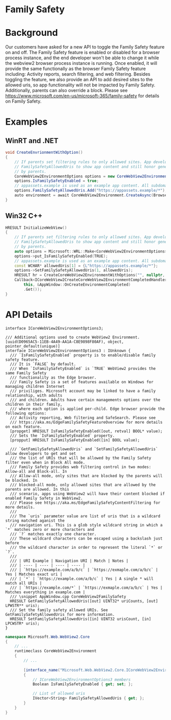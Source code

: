Family Safety
===

# Background
Our customers have asked for a new API to toggle the Family Safety feature on and off. The Family 
Safety feature is enabled or disabled for a browser process instance, and the end developer 
won't be able to change it while the webview2 browser process instance is running. Once enabled, 
it will provide the same functionally as the browser Family Safety feature including: Activity 
reports, search filtering, and web filtering. Besides toggling the feature, we also provide an 
API to add desired sites to the allowed uris, so app functionality will not be impacted by 
Family Safety. Additionally, parents can also override a block.
Please see https://www.microsoft.com/en-us/microsoft-365/family-safety for details on Family Safety. 

# Examples
## WinRT and .NET   
```c#
void CreateEnvrionmentWithOption()
{
    // If parents set filtering rules to only allowed sites. App developers can use
    // FamilySafetyAllowedUris to show app content and still honor general filter settings set
    // by parents.
    CoreWebView2EnvironmentOptions options = new CoreWebView2EnvironmentOptions();
    options.IsFamilySafetyEnabled = true;
    // appassets.example is used as an example app content. All subdomain are added to the allow list
    options.FamilySafetyAllowedUris.Add("https://appassets.example/*");
    auto environment = await CoreWebView2Environment.CreateAsync(BrowserExecutableFolder, UserDataFolder, options);
}
```
## Win32 C++
```cpp
HRESULT InitializeWebView()
{
    // If parents set filtering rules to only allowed sites. App developers can use
    // FamilySafetyAllowedUris to show app content and still honor general filter settings set
    // by parents.
    auto options = Microsoft::WRL::Make<CoreWebView2EnvironmentOptions>();
    options->put_IsFamilySafetyEnabled(TRUE);
    // appassets.example is used as an example app content. All subdomain are added to the allow list
    const WCHAR* allowedUris[1] = {L"https://appassets.example/*"};
    options->SetFamilySafetyAllowedUris(1, allowedUris);
    HRESULT hr = CreateCoreWebView2EnvironmentWithOptions("", nullptr, options.Get(),
    Callback<ICoreWebView2CreateCoreWebView2EnvironmentCompletedHandler>(
        this, &AppWindow::OnCreateEnvironmentCompleted)
        .Get());
}
```

# API Details    
```
interface ICoreWebView2EnvironmentOptions3;

/// Additional options used to create WebView2 Environment.
[uuid(D0965AC5-11EB-4A49-AA1A-C8E9898F80AF), object, pointer_default(unique)]
interface ICoreWebView2EnvironmentOptions3 : IUnknown {
  /// `IsFamilySafetyEnabled` property is to enable/disable family safety feature.
  /// It is `FALSE` by default.
  /// When `IsFamilySafetyEnabled` is `TRUE` WebView2 provides the same Family Safety 
  /// functionality as the Edge browser. 
  /// Family Safety is a set of features available on Windows for managing children Internet 
  /// priviliges. Microsoft account may be linked to have a family relationship, with adults 
  /// and children. Adults have certain managements options over the children in their family, 
  /// where each option is applied per-child. Edge browser provide the following options: 
  /// Activity reporting, Web filtering and SafeSearch. Please see 
  /// https://aka.ms/EdgeFamilySafetyFeatureOverview for more details on each feature.
  [propget] HRESULT IsFamilySafetyEnabled([out, retval] BOOL* value);
  /// Sets the `IsFamilySafetyEnabled` property.
  [propput] HRESULT IsFamilySaFetyEnabled([in] BOOL value);

  /// `GetFamilySafetyAllowedUris` and `SetFamilySafetyAllowedUris` allow developers to get and set
  /// the list of URIs that will be allowed by the Family Safety filter even when in Block All mode.
  /// Family Safety provides web filtering control in two modes: Allow-all and Block-all. In 
  /// Allow-all mode, only sites that are blocked by the parents will be blocked. In 
  /// blocked-all mode, only allowed sites that are allowed by the parents are allowed. In this 
  /// scenario, apps using WebView2 will have their content blocked if enabled Family Safety in WebView2.
  /// Please see https://aka.ms/EdgeFamilySafetyContentFiltering for more details.
  ///
  /// The `uris` parameter value are list of uris that is a wildcard string matched aganist the 
  /// navigation uri. This is a glob style wildcard string in which a `*` matches zero or more characters and 
  /// `?` matches exactly one character.
  /// These wildcard characters can be escaped using a backslash just before
  /// the wildcard character in order to represent the literal `*` or `?`.
  /// 
  /// | URI Example | Navigation URI | Match | Notes |
  /// | ---- | ---- | ---- | ---- |
  /// | `https://example.com/a/b/c` | `https://exmaple.com/a/b/c` | Yes | Matches exact uri |
  /// | `*` | `https://example.com/a/b/c` | Yes | A single * will match all URIs |
  /// | `https://example.com/*` | `https://exmaple.com/a/b/c` | Yes | Matches everything in example.com |
  /// \snippet AppWindow.cpp CoreWebView2FamilySafety
  HRESULT GetFamilySafetyAllowedUris([out] UINT32* uriCounts, [out] LPWSTR** uris);
  /// Set the family safety allowed URIs. See GetFamilySafetyAllowedUris for more information.
  HRESULT SetFamilySafetyAllowedUris([in] UINT32 urisCount, [in] LPCWSTR* uris);
}
```

```c# (but really MIDL3)
namespace Microsoft.Web.WebView2.Core
{
    // ...
    runtimeclass CoreWebView2Environment
    {
        // ...
        
        [interface_name("Microsoft.Web.WebView2.Core.ICoreWebView2EnvironmentOptions3")]
        {
            // ICoreWebView2EnvironmentOptions3 members
            Boolean IsFamilySafetyEnabled { get; set; };

            // List of allowed uris
            IVector<String> FamilySafetyAllowedUris { get; };
        }
    }
}
```

